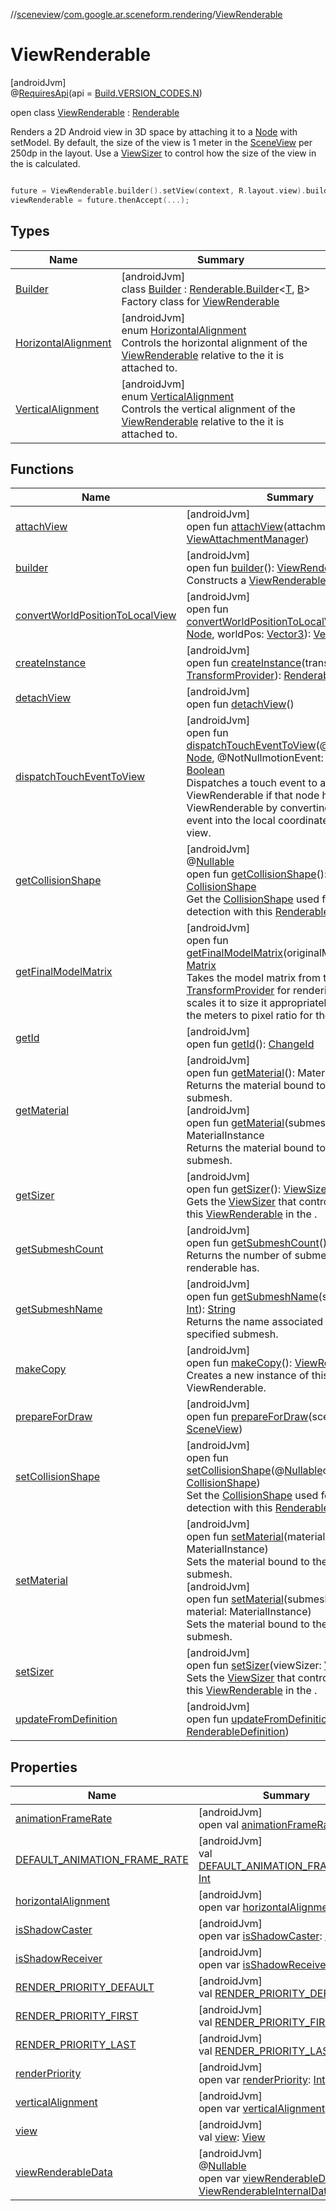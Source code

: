 //[sceneview](../../../index.md)/[com.google.ar.sceneform.rendering](../index.md)/[ViewRenderable](index.md)

# ViewRenderable

[androidJvm]\
@[RequiresApi](https://developer.android.com/reference/kotlin/androidx/annotation/RequiresApi.html)(api = [Build.VERSION_CODES.N](https://developer.android.com/reference/kotlin/android/os/Build.VERSION_CODES.html))

open class [ViewRenderable](index.md) : [Renderable](../-renderable/index.md)

Renders a 2D Android view in 3D space by attaching it to a [Node](../../io.github.sceneview.node/-node/index.md) with setModel. By default, the size of the view is 1 meter in the [SceneView](../../io.github.sceneview/-scene-view/index.md) per 250dp in the layout. Use a [ViewSizer](../-view-sizer/index.md) to control how the size of the view in the  is calculated. 

```kotlin

future = ViewRenderable.builder().setView(context, R.layout.view).build();
viewRenderable = future.thenAccept(...);

```

## Types

| Name | Summary |
|---|---|
| [Builder](-builder/index.md) | [androidJvm]<br>class [Builder](-builder/index.md) : [Renderable.Builder](../-renderable/-builder/index.md)&lt;[T](../-renderable/-builder/index.md), [B](../-renderable/-builder/index.md)&gt; <br>Factory class for [ViewRenderable](index.md) |
| [HorizontalAlignment](-horizontal-alignment/index.md) | [androidJvm]<br>enum [HorizontalAlignment](-horizontal-alignment/index.md)<br>Controls the horizontal alignment of the [ViewRenderable](index.md) relative to the  it is attached to. |
| [VerticalAlignment](-vertical-alignment/index.md) | [androidJvm]<br>enum [VerticalAlignment](-vertical-alignment/index.md)<br>Controls the vertical alignment of the [ViewRenderable](index.md) relative to the  it is attached to. |

## Functions

| Name | Summary |
|---|---|
| [attachView](attach-view.md) | [androidJvm]<br>open fun [attachView](attach-view.md)(attachmentManager: [ViewAttachmentManager](../-view-attachment-manager/index.md)) |
| [builder](builder.md) | [androidJvm]<br>open fun [builder](builder.md)(): [ViewRenderable.Builder](-builder/index.md)<br>Constructs a [ViewRenderable](index.md) |
| [convertWorldPositionToLocalView](convert-world-position-to-local-view.md) | [androidJvm]<br>open fun [convertWorldPositionToLocalView](convert-world-position-to-local-view.md)(node: [Node](../../io.github.sceneview.node/-node/index.md), worldPos: [Vector3](../../com.google.ar.sceneform.math/-vector3/index.md)): [Vector3](../../com.google.ar.sceneform.math/-vector3/index.md) |
| [createInstance](../-renderable/create-instance.md) | [androidJvm]<br>open fun [createInstance](../-renderable/create-instance.md)(transformProvider: [TransformProvider](../../com.google.ar.sceneform.common/-transform-provider/index.md)): [RenderableInstance](../-renderable-instance/index.md) |
| [detachView](detach-view.md) | [androidJvm]<br>open fun [detachView](detach-view.md)() |
| [dispatchTouchEventToView](dispatch-touch-event-to-view.md) | [androidJvm]<br>open fun [dispatchTouchEventToView](dispatch-touch-event-to-view.md)(@NotNullnode: [Node](../../io.github.sceneview.node/-node/index.md), @NotNullmotionEvent: [MotionEvent](https://developer.android.com/reference/kotlin/android/view/MotionEvent.html)): [Boolean](https://kotlinlang.org/api/latest/jvm/stdlib/kotlin/-boolean/index.html)<br>Dispatches a touch event to a node's ViewRenderable if that node has a ViewRenderable by converting the touch event into the local coordinate space of the view. |
| [getCollisionShape](../-renderable/get-collision-shape.md) | [androidJvm]<br>@[Nullable](https://developer.android.com/reference/kotlin/androidx/annotation/Nullable.html)<br>open fun [getCollisionShape](../-renderable/get-collision-shape.md)(): [CollisionShape](../../com.google.ar.sceneform.collision/-collision-shape/index.md)<br>Get the [CollisionShape](../../com.google.ar.sceneform.collision/-collision-shape/index.md) used for collision detection with this [Renderable](../-renderable/index.md). |
| [getFinalModelMatrix](get-final-model-matrix.md) | [androidJvm]<br>open fun [getFinalModelMatrix](get-final-model-matrix.md)(originalMatrix: [Matrix](../../com.google.ar.sceneform.math/-matrix/index.md)): [Matrix](../../com.google.ar.sceneform.math/-matrix/index.md)<br>Takes the model matrix from the [TransformProvider](../../com.google.ar.sceneform.common/-transform-provider/index.md) for rendering this  and scales it to size it appropriately based on the meters to pixel ratio for the view. |
| [getId](../-renderable/get-id.md) | [androidJvm]<br>open fun [getId](../-renderable/get-id.md)(): [ChangeId](../../com.google.ar.sceneform.utilities/-change-id/index.md) |
| [getMaterial](../-renderable/get-material.md) | [androidJvm]<br>open fun [getMaterial](../-renderable/get-material.md)(): MaterialInstance<br>Returns the material bound to the first submesh.<br>[androidJvm]<br>open fun [getMaterial](../-renderable/get-material.md)(submeshIndex: [Int](https://kotlinlang.org/api/latest/jvm/stdlib/kotlin/-int/index.html)): MaterialInstance<br>Returns the material bound to the specified submesh. |
| [getSizer](get-sizer.md) | [androidJvm]<br>open fun [getSizer](get-sizer.md)(): [ViewSizer](../-view-sizer/index.md)<br>Gets the [ViewSizer](../-view-sizer/index.md) that controls the size of this [ViewRenderable](index.md) in the . |
| [getSubmeshCount](../-renderable/get-submesh-count.md) | [androidJvm]<br>open fun [getSubmeshCount](../-renderable/get-submesh-count.md)(): [Int](https://kotlinlang.org/api/latest/jvm/stdlib/kotlin/-int/index.html)<br>Returns the number of submeshes that this renderable has. |
| [getSubmeshName](../-renderable/get-submesh-name.md) | [androidJvm]<br>open fun [getSubmeshName](../-renderable/get-submesh-name.md)(submeshIndex: [Int](https://kotlinlang.org/api/latest/jvm/stdlib/kotlin/-int/index.html)): [String](https://developer.android.com/reference/kotlin/java/lang/String.html)<br>Returns the name associated with the specified submesh. |
| [makeCopy](make-copy.md) | [androidJvm]<br>open fun [makeCopy](make-copy.md)(): [ViewRenderable](index.md)<br>Creates a new instance of this ViewRenderable. |
| [prepareForDraw](prepare-for-draw.md) | [androidJvm]<br>open fun [prepareForDraw](prepare-for-draw.md)(sceneView: [SceneView](../../io.github.sceneview/-scene-view/index.md)) |
| [setCollisionShape](../-renderable/set-collision-shape.md) | [androidJvm]<br>open fun [setCollisionShape](../-renderable/set-collision-shape.md)(@[Nullable](https://developer.android.com/reference/kotlin/androidx/annotation/Nullable.html)collisionShape: [CollisionShape](../../com.google.ar.sceneform.collision/-collision-shape/index.md))<br>Set the [CollisionShape](../../com.google.ar.sceneform.collision/-collision-shape/index.md) used for collision detection with this [Renderable](../-renderable/index.md). |
| [setMaterial](../-renderable/set-material.md) | [androidJvm]<br>open fun [setMaterial](../-renderable/set-material.md)(material: MaterialInstance)<br>Sets the material bound to the first submesh.<br>[androidJvm]<br>open fun [setMaterial](../-renderable/set-material.md)(submeshIndex: [Int](https://kotlinlang.org/api/latest/jvm/stdlib/kotlin/-int/index.html), material: MaterialInstance)<br>Sets the material bound to the specified submesh. |
| [setSizer](set-sizer.md) | [androidJvm]<br>open fun [setSizer](set-sizer.md)(viewSizer: [ViewSizer](../-view-sizer/index.md))<br>Sets the [ViewSizer](../-view-sizer/index.md) that controls the size of this [ViewRenderable](index.md) in the . |
| [updateFromDefinition](../-renderable/update-from-definition.md) | [androidJvm]<br>open fun [updateFromDefinition](../-renderable/update-from-definition.md)(definition: [RenderableDefinition](../-renderable-definition/index.md)) |

## Properties

| Name | Summary |
|---|---|
| [animationFrameRate](../-renderable/animation-frame-rate.md) | [androidJvm]<br>open val [animationFrameRate](../-renderable/animation-frame-rate.md): [Int](https://kotlinlang.org/api/latest/jvm/stdlib/kotlin/-int/index.html) |
| [DEFAULT_ANIMATION_FRAME_RATE](../-renderable/-d-e-f-a-u-l-t_-a-n-i-m-a-t-i-o-n_-f-r-a-m-e_-r-a-t-e.md) | [androidJvm]<br>val [DEFAULT_ANIMATION_FRAME_RATE](../-renderable/-d-e-f-a-u-l-t_-a-n-i-m-a-t-i-o-n_-f-r-a-m-e_-r-a-t-e.md): [Int](https://kotlinlang.org/api/latest/jvm/stdlib/kotlin/-int/index.html) |
| [horizontalAlignment](horizontal-alignment.md) | [androidJvm]<br>open var [horizontalAlignment](horizontal-alignment.md): [Any](https://kotlinlang.org/api/latest/jvm/stdlib/kotlin/-any/index.html) |
| [isShadowCaster](../-renderable/is-shadow-caster.md) | [androidJvm]<br>open var [isShadowCaster](../-renderable/is-shadow-caster.md): [Boolean](https://kotlinlang.org/api/latest/jvm/stdlib/kotlin/-boolean/index.html) |
| [isShadowReceiver](../-renderable/is-shadow-receiver.md) | [androidJvm]<br>open var [isShadowReceiver](../-renderable/is-shadow-receiver.md): [Boolean](https://kotlinlang.org/api/latest/jvm/stdlib/kotlin/-boolean/index.html) |
| [RENDER_PRIORITY_DEFAULT](../-renderable/-r-e-n-d-e-r_-p-r-i-o-r-i-t-y_-d-e-f-a-u-l-t.md) | [androidJvm]<br>val [RENDER_PRIORITY_DEFAULT](../-renderable/-r-e-n-d-e-r_-p-r-i-o-r-i-t-y_-d-e-f-a-u-l-t.md): [Int](https://kotlinlang.org/api/latest/jvm/stdlib/kotlin/-int/index.html) |
| [RENDER_PRIORITY_FIRST](../-renderable/-r-e-n-d-e-r_-p-r-i-o-r-i-t-y_-f-i-r-s-t.md) | [androidJvm]<br>val [RENDER_PRIORITY_FIRST](../-renderable/-r-e-n-d-e-r_-p-r-i-o-r-i-t-y_-f-i-r-s-t.md): [Int](https://kotlinlang.org/api/latest/jvm/stdlib/kotlin/-int/index.html) |
| [RENDER_PRIORITY_LAST](../-renderable/-r-e-n-d-e-r_-p-r-i-o-r-i-t-y_-l-a-s-t.md) | [androidJvm]<br>val [RENDER_PRIORITY_LAST](../-renderable/-r-e-n-d-e-r_-p-r-i-o-r-i-t-y_-l-a-s-t.md): [Int](https://kotlinlang.org/api/latest/jvm/stdlib/kotlin/-int/index.html) |
| [renderPriority](../-renderable/render-priority.md) | [androidJvm]<br>open var [renderPriority](../-renderable/render-priority.md): [Int](https://kotlinlang.org/api/latest/jvm/stdlib/kotlin/-int/index.html) |
| [verticalAlignment](vertical-alignment.md) | [androidJvm]<br>open var [verticalAlignment](vertical-alignment.md): [Any](https://kotlinlang.org/api/latest/jvm/stdlib/kotlin/-any/index.html) |
| [view](view.md) | [androidJvm]<br>val [view](view.md): [View](https://developer.android.com/reference/kotlin/android/view/View.html) |
| [viewRenderableData](view-renderable-data.md) | [androidJvm]<br>@[Nullable](https://developer.android.com/reference/kotlin/androidx/annotation/Nullable.html)<br>open var [viewRenderableData](view-renderable-data.md): [ViewRenderableInternalData](../-view-renderable-internal-data/index.md) |
